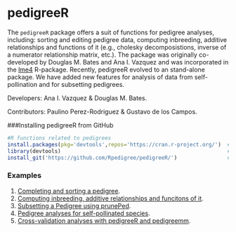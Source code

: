 pedigreeR
=========
The ```pedigreeR``` package offers a suit of functions for pedigree analyses, including: sorting and editing pedigree data, computing inbreeding, additive relationships and functions of it (e.g., cholesky decomposistions, inverse of a numerator relationship matrix, etc.). The package was originally co-developed by Douglas M. Bates and Ana I. Vazquez and was incorporated in the [lme4](https://cran.r-project.org/web/packages/lme4/index.html) R-package. Recently, pedigreeR evolved to an stand-alone package. We have added new features for analysis of data from self-pollination and for subsetting pedigrees.

Developers: Ana I. Vazquez & Douglas M. Bates.

Contributors: Paulino Perez-Rodriguez & Gustavo de los Campos.


###Installing pedigreeR from GitHub

```R
#R functions related to pedigrees
install.packages(pkg='devtools',repos='https://cran.r-project.org/')  #1# install devtools
library(devtools)                                                     #2# load the library
install_git('https://github.com/Rpedigree/pedigreeR/')                #3# install pedigreeR from GitHub
```
### Examples
 
  1. [Completing and sorting a pedigree](https://github.com/Rpedigree/pedigreeR/blob/master/inst/examples/example1.md).
  2. [Computing inbreeding, additive relationships and funcitons of it](https://github.com/Rpedigree/pedigreeR/blob/master/inst/examples/example2.md).
  3. [Subsetting a Pedigree using prunePed](https://github.com/Rpedigree/pedigreeR/blob/master/inst/examples/example3.md).
  4. [Pedigree analyses for self-pollinated species](https://github.com/Rpedigree/pedigreeR/blob/master/inst/examples/example4.md).
  5. [Cross-validation analyses with pedigreeR and pedigreemm](https://github.com/Rpedigree/pedigreeR/blob/master/inst/examples/example5.md).

